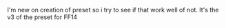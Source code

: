 I'm new on creation of preset so i try to see if that work well of not. 
It's the v3 of the preset for FF14 
